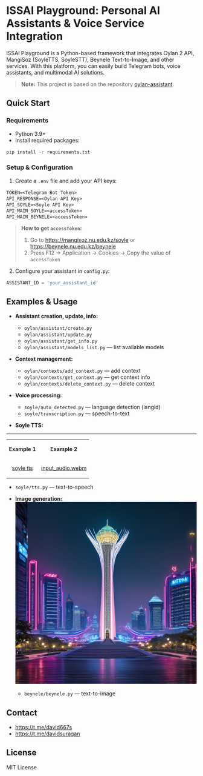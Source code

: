 
# ISSAI Playground: Personal AI Assistants & Voice Service Integration

ISSAI Playground is a Python-based framework that integrates Oylan 2 API, MangiSoz (SoyleTTS, SoyleSTT), Beynele Text-to-Image, and other services. With this platform, you can easily build Telegram bots, voice assistants, and multimodal AI solutions.

> **Note:** This project is based on the repository [oylan-assistant](https://github.com/dauitsuragan002/oylan-assistant).

## Quick Start

### Requirements

- Python 3.9+
- Install required packages:

```bash
pip install -r requirements.txt
```

### Setup & Configuration

1. Create a `.env` file and add your API keys:

```env
TOKEN=<Telegram Bot Token>
API_RESPONSE=<Oylan API Key>
API_SOYLE=<Soyle API Key>
API_MAIN_SOYLE=<accessToken>
API_MAIN_BEYNELE=<accessToken>
```

> **How to get `accessToken`:**
> 1. Go to https://mangisoz.nu.edu.kz/soyle or https://beynele.nu.edu.kz/beynele
> 2. Press F12 → Application → Cookies → Copy the value of `accessToken`

2. Configure your assistant in `config.py`:

```python
ASSISTANT_ID = 'your_assistant_id'
```

## Examples & Usage

- **Assistant creation, update, info:**
  - `oylan/assistant/create.py`
  - `oylan/assistant/update.py`
  - `oylan/assistant/get_info.py`
  - `oylan/assistant/models_list.py` — list available models

- **Context management:**
  - `oylan/contexts/add_context.py` — add context
  - `oylan/contexts/get_context.py` — get context info
  - `oylan/contexts/delete_context.py` — delete context

- **Voice processing:**
  - `soyle/auto_detected.py` — language detection (langid)
  - `soyle/transcription.py` — speech-to-text

- **Soyle TTS:**
-----
<table>
<tr>
<td align="center">
    
**Example 1**
</td>
<td align="center">
    
**Example 2**
</td>
</tr>

<tr>
<td align="center">

[soyle tts](https://github.com/user-attachments/assets/1d3aaaeb-d95c-4ed9-9738-399fa6d4ca05)

</td>
<td align="center">
  
[input_audio.webm](https://github.com/user-attachments/assets/74ef22dd-fe90-4e1d-8ec1-71faee52d804)

</td>
</tr>
</table>


  - `soyle/tts.py` — text-to-speech

- **Image generation:**
![Generated Example](beynele/generated_images/BayterekmonumentinAstanacyberp_1.png)
  - `beynele/beynele.py` — text-to-image

## Contact

- https://t.me/david667s
- https://t.me/davidsuragan

## License

MIT License
